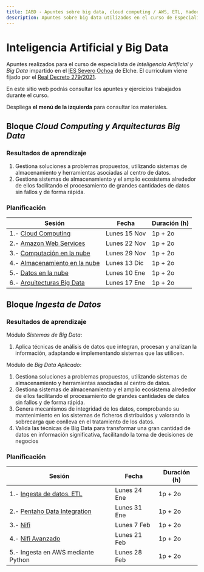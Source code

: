 ```yaml
---
title: IABD - Apuntes sobre big data, cloud computing / AWS, ETL, Hadoop y Spark.
description: Apuntes sobre big data utilizados en el curso de Especialista de Inteligencia Artificial y Big Data, centrados en el uso de la nube mediante AWS, la realización de ETL, Hadoop y la analítica de datos mediante Spark. 
---
```


# Inteligencia Artificial y Big Data

Apuntes realizados para el curso de especialista de *Inteligencia Artificial y Big Data* impartido en el [IES Severo Ochoa](https://portal.edu.gva.es/03013224) de Elche. El curriculum viene fijado por el [Real Decreto 279/2021](https://www.boe.es/eli/es/rd/2021/04/20/279/dof/spa/pdf).

En este sitio web podrás consultar los apuntes y ejercicios trabajados durante el curso.

Despliega **el menú de la izquierda** para consultar los materiales.

## Bloque *Cloud Computing y Arquitecturas Big Data*

### Resultados de aprendizaje

1. Gestiona soluciones a problemas propuestos, utilizando sistemas de almacenamiento y herramientas asociadas al centro de datos.
2. Gestiona sistemas de almacenamiento y el amplio ecosistema alrededor de ellos facilitando el procesamiento de grandes cantidades de datos sin fallos y de forma rápida.

### Planificación

| Sesión                                                                  | Fecha         | Duración (h) |
| ---------                                                               | -----         | --------- |
| 1.- [Cloud Computing](apuntes/nube01.md)                                | Lunes 15 Nov  | 1p + 2o   |
| 2.- [Amazon Web Services](apuntes/nube02aws.md)                         | Lunes 22 Nov  | 1p + 2o   |
| 3.- [Computación en la nube](apuntes/nube03computacion.md)              | Lunes 29 Nov  | 1p + 2o   |
| 4.- [Almacenamiento en la nube](apuntes/nube04almacenamiento.md)        | Lunes 13 Dic  | 1p + 2o   |
| 5.- [Datos en la nube](apuntes/nube05datos.md)                          | Lunes 10 Ene  | 1p + 2o   |
| 6.- [Arquitecturas Big Data](apuntes/arquitecturas01.md)                | Lunes 17 Ene  | 1p + 2o   |

## Bloque *Ingesta de Datos*

### Resultados de aprendizaje

Módulo *Sistemas de Big Data*:

1. Aplica técnicas de análisis de datos que integran, procesan y analizan la información, adaptando e implementando sistemas que las utilicen.

Módulo de *Big Data Aplicado*:

1. Gestiona soluciones a problemas propuestos, utilizando sistemas de almacenamiento y herramientas asociadas al centro de datos.
2. Gestiona sistemas de almacenamiento y el amplio ecosistema alrededor de ellos facilitando el procesamiento de grandes cantidades de datos sin fallos y de forma rápida.
3. Genera mecanismos de integridad de los datos, comprobando su mantenimiento en los sistemas de ficheros distribuidos y valorando la sobrecarga que conlleva en el tratamiento de los datos.
5. Valida las técnicas de Big Data para transformar una gran cantidad de datos en información significativa, facilitando la toma de decisiones de negocios

### Planificación

| Sesión                                                            | Fecha           | Duración (h) |
| ---------                                                         | -----           | --------- |
| 1.- [Ingesta de datos. ETL](apuntes/ingesta01.md)                 | Lunes 24 Ene    | 1p + 2o   |
| 2.- [Pentaho Data Integration](apuntes/ingesta02pentaho.md)       | Lunes 31 Ene    | 1p + 2o   |
| 3.- [Nifi](apuntes/ingesta03nifi1.md)                             | Lunes 7 Feb     | 1p + 2o   |
| 4.- [Nifi Avanzado](apuntes/ingesta04nifi2.md)                    | Lunes 21 Feb    | 1p + 2o   |
| 5.- Ingesta en AWS mediante Python                                | Lunes 28 Feb    | 1p + 2o   |

<!--
## Bloque *Big Data Aplicado*

### Resultados de aprendizaje

1. Gestiona soluciones a problemas propuestos, utilizando sistemas de almacenamiento y herramientas asociadas al centro de datos.
2. Gestiona sistemas de almacenamiento y el amplio ecosistema alrededor de ellos facilitando el procesamiento de grandes cantidades de datos sin fallos y de forma rápida.
3. Genera mecanismos de integridad de los datos, comprobando su mantenimiento en los  sistemas de ficheros distribuidos y valorando la sobrecarga que conlleva en el tratamiento de los datos.
4. Realiza el seguimiento de la monitorización de un sistema, asegurando la fiabilidad y estabilidad de los servicios que se proveen.

### Planificación

| Sesión                                              | Fecha               | Duración (h) |
| ---------                                           | -----               | --------- |
| 1.- [Hadoop](apuntes/bdaplicado01hadoop.md)         | Miércoles 9 Feb     | 2p + 3o   |
| 2.- [HDFS](apuntes/bdaplicado02hdfs.md)             | Miércoles 16 Feb    | 2p + 3o   |
| 3.- [Flume y Sqoop](apuntes/bdaplicado03flume.md)   | Miércoles 23 Feb    | 2p + 3o   |
| 4.- [Hive](apuntes/bdaplicado04hive.md)             | Miércoles 2 Mar     | 2p + 3o   |
| 5.- Kafka          | Miércoles 9 Mar     | 2p + 3o   |


## Bloque *Analítica de Datos*

### Resultados de aprendizaje

1. Gestiona soluciones a problemas propuestos, utilizando sistemas de almacenamiento y herramientas asociadas al centro de datos.
2. Gestiona sistemas de almacenamiento y el amplio ecosistema alrededor de ellos facilitando el procesamiento de grandes cantidades de datos sin fallos y de forma rápida.
5. Valida las técnicas de Big Data para transformar una gran cantidad de datos en información significativa, facilitando la toma de decisiones de negocios

### Planificación

| Sesión                      | Fecha              | Duración (h) |
| ---------                   | -----              | --------- |
| 1.- Spark                   | Miércoles 30 Mar   | 2p + 3o   |
| 2.- Spark RDD               | Miércoles 6 Abr   | 2p + 3o   |
| 3.- Spark Avanzado          | Miércoles 6 Abr    | 2p + 3o   |
| 4.- Spark SQL               | Miércoles 27 Abr    | 2p + 3o   |
| 5.- Spark Streaming I       | Miércoles 27 Abr   | 2p + 3o   |
| 6.- Spark Streaming II      | Miércoles 3 May   | 2p + 3o   |

-->

